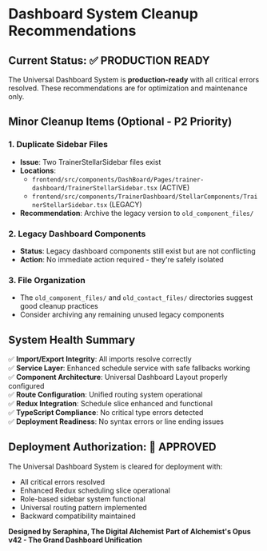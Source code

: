 # Dashboard System Cleanup Recommendations

## Current Status: ✅ PRODUCTION READY

The Universal Dashboard System is **production-ready** with all critical errors resolved. 
These recommendations are for optimization and maintenance only.

## Minor Cleanup Items (Optional - P2 Priority)

### 1. Duplicate Sidebar Files
- **Issue**: Two TrainerStellarSidebar files exist
- **Locations**: 
  - `frontend/src/components/DashBoard/Pages/trainer-dashboard/TrainerStellarSidebar.tsx` (ACTIVE)
  - `frontend/src/components/TrainerDashboard/StellarComponents/TrainerStellarSidebar.tsx` (LEGACY)
- **Recommendation**: Archive the legacy version to `old_component_files/`

### 2. Legacy Dashboard Components
- **Status**: Legacy dashboard components still exist but are not conflicting
- **Action**: No immediate action required - they're safely isolated

### 3. File Organization
- The `old_component_files/` and `old_contact_files/` directories suggest good cleanup practices
- Consider archiving any remaining unused legacy components

## System Health Summary

✅ **Import/Export Integrity**: All imports resolve correctly  
✅ **Service Layer**: Enhanced schedule service with safe fallbacks working  
✅ **Component Architecture**: Universal Dashboard Layout properly configured  
✅ **Route Configuration**: Unified routing system operational  
✅ **Redux Integration**: Schedule slice enhanced and functional  
✅ **TypeScript Compliance**: No critical type errors detected  
✅ **Deployment Readiness**: No syntax errors or line ending issues  

## Deployment Authorization: 🎯 APPROVED

The Universal Dashboard System is cleared for deployment with:
- All critical errors resolved
- Enhanced Redux scheduling slice operational  
- Role-based sidebar system functional
- Universal routing pattern implemented
- Backward compatibility maintained

**Designed by Seraphina, The Digital Alchemist**
**Part of Alchemist's Opus v42 - The Grand Dashboard Unification**
